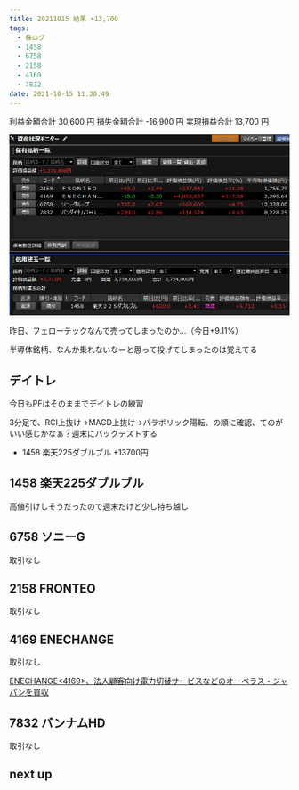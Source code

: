 ```yaml
---
title: 20211015 結果 +13,700
tags:
  - 株ログ
  - 1458
  - 6758
  - 2158
  - 4169
  - 7832
date: 2021-10-15 11:30:49
---
```


利益金額合計 30,600 円
損失金額合計 -16,900 円
実現損益合計 13,700 円

![i](/kab/img/20211015000.png)

昨日、フェローテックなんで売ってしまったのか...（今日+9.11%）

半導体銘柄、なんか乗れないなーと思って投げてしまったのは覚えてる

## デイトレ

今日もPFはそのままでデイトレの練習

3分足で、RCI上抜け→MACD上抜け→パラボリック陽転、の順に確認、てのがいい感じかなぁ？週末にバックテストする

- 1458 楽天225ダブルブル +13700円

## 1458 楽天225ダブルブル

高値引けしそうだったので週末だけど少し持ち越し

## 6758 ソニーG

取引なし

## 2158 FRONTEO

取引なし

## 4169 ENECHANGE

取引なし

[ENECHANGE<4169>、法人顧客向け電力切替サービスなどのオーベラス・ジャパンを買収](https://twitter.com/OG0eu7segtTPbw/status/1448948780259164162)

## 7832 バンナムHD

取引なし

## next up

